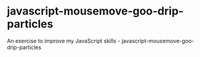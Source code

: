 # javascript-mousemove-goo-drip-particles
An exercise to improve my JavaScript skills - javascript-mousemove-goo-drip-particles
